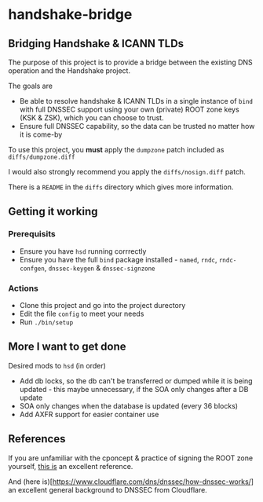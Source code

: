 # handshake-bridge
## Bridging Handshake &amp; ICANN TLDs

The purpose of this project is to provide a bridge between the existing DNS operation and the Handshake project.

The goals are
- Be able to resolve handshake & ICANN TLDs in a single instance of `bind` with full DNSSEC support
using your own (private) ROOT zone keys (KSK & ZSK), which you can choose to trust.
- Ensure full DNSSEC capability, so the data can be trusted no matter how it is come-by

To use this project, you **must** apply the `dumpzone` patch included as `diffs/dumpzone.diff`

I would also strongly recommend you apply the `diffs/nosign.diff` patch.

There is a `README` in the `diffs` directory which gives more information.



## Getting it working

### Prerequisits

- Ensure you have `hsd` running corrrectly
- Ensure you have the full `bind` package installed - `named`, `rndc`, `rndc-confgen`, `dnssec-keygen` & `dnssec-signzone`


### Actions

- Clone this project and go into the project durectory
- Edit the file `config` to meet your needs
- Run `./bin/setup`



## More I want to get done

Desired mods to `hsd` (in order)

- Add db locks, so the db can't be transferred or dumped while it is being updated - this maybe unnecessary,
if the SOA only changes after a DB update
- SOA only changes when the database is updated (every 36 blocks)
- Add AXFR support for easier container use


## References

If you are unfamiliar with the cponcept & practice of signing the ROOT zone yourself, 
[this is](https://dnsworkshop.de/local-augmented-root-zone.html) an excellent reference.

And (here is)[https://www.cloudflare.com/dns/dnssec/how-dnssec-works/] an excellent
general background to DNSSEC from Cloudflare.
